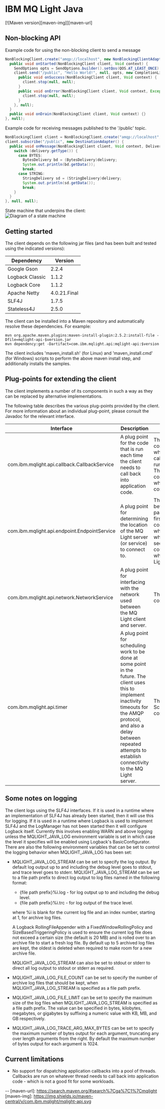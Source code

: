 # IBM MQ Light Java

[![Maven version][maven-img]][maven-url]

## Non-blocking API

Example code for using the non-blocking client to send a message

```java
NonBlockingClient.create("amqp://localhost", new NonBlockingClientAdapter() {
  public void onStarted(NonBlockingClient client, Void context) {
    SendOptions opts = SendOptions.builder().setQos(QOS.AT_LEAST_ONCE).build();
    client.send("/public", "Hello World!", null, opts, new CompletionListener<Void>() {
      public void onSuccess(NonBlockingClient client, Void context) {
        client.stop(null, null);
      }
      public void onError(NonBlockingClient client, Void context, Exception exception) {
        client.stop(null, null);
      }
    }, null);
  }
  public void onDrain(NonBlockingClient client, Void context) {}
}, null);
```

Example code for receiving messages published to the '/public' topic.

```java
NonBlockingClient client = NonBlockingClient.create("amqp://localhost", null, null);
client.subscribe("/public", new DestinationAdapter() {
  public void onMessage(NonBlockingClient client, Void context, Delivery delivery) {
    switch (delivery.getType()) {
      case BYTES:
        BytesDelivery bd = (BytesDelivery)delivery;
        System.out.println(bd.getData());
        break;
      case STRING:
        StringDelivery sd = (StringDelivery)delivery;
        System.out.println(sd.getData());
        break;
    }
  }
}, null, null);
```

State machine that underpins the client:  
![Diagram of a state machine](mqlight/src/main/java/com/ibm/mqlight/api/doc-files/sm.gif)

## Getting started

The client depends on the following jar files (and has been built and tested
using the indicated versions):

Dependency      | Version  
--------------- | -------------
Google Gson     | 2.2.4
Logback Classic | 1.1.2
Logback Core    | 1.1.2
Apache Netty    | 4.0.21.Final
SLF4J           | 1.7.5
Stateless4J     | 2.5.0

The client can be installed into a Maven repository and automatically resolve these dependencies. For example:
    
```
mvn org.apache.maven.plugins:maven-install-plugin:2.5.2:install-file -Dfile=mqlight-api-$version.jar
mvn dependency:get -Dartifact=com.ibm.mqlight.api:mqlight-api:$version
```

The client includes 'maven_install.sh' (for Linux) and 'maven_install.cmd' (for Windows) scripts to perform the
above maven install step, and additionally installs the samples.

## Plug-points for extending the client

The client implements a number of its components in such a way as they can be
replaced by alternative implementations.

The following table describes the various plug-points provided by the client.
For more information about an individual plug-point, please consult the
Javadoc for the relevant interface.

Interface                                    | Description                                                                                                                                                                                                                                        | Supplied implementations
-------------------------------------------- | -------------------------------------------------------------------------------------------------------------------------------------------------------------------------------------------------------------------------------------------------- | ------------------------------------------------------------------------------------------------------------------------------------------------------------------------------------------------------------------------------------------------------------------------------------------------------------------------------------------------------------------------------------------------------------------------------------------------------------------------------------------------------------------------------------------------------------------------------------
com.ibm.mqlight.api.callback.CallbackService | A plug point for the code that is run each time the client needs to call back into application code.                                                                                                                                               | The client supplies two implementations. The first is: com.ibm.mqlight.api.callback.impl.SameThreadCallbackService, which calls back into application code using whatever thread calls in to the plug-point. This introduces minimal overhead on running callbacks - but is not suitable for callbacks that block. The second implementation is: com.ibm.mqlight.api.callback.impl.ThreadPoolCallbackService which schedules callbacks into a threadpool. The default is com.ibm.mqlight.api.callback.impl.ThreadPoolCallbackService.
com.ibm.mqlight.api.endpoint.EndpointService | A plug point for determining the location of the MQ Light server (or service) to connect to.                                                                                                                                                       | The client supplies two implementations, which can be chosen between depending on the value of the `service` parameter passed into the `create` method used to create the client. The first implementation is: com.ibm.mqlight.api.impl.endpoint.SingleEndpointService, which always returns the same endpoint details and is useful when connecting to the stand-alone MQ Light server. The second implementation is: com.ibm.mqlight.api.impl.endpoint.BluemixEndpointService, which (as the name suggests) looks up instances of the MQ Light service in the Bluemix environment.
com.ibm.mqlight.api.network.NetworkService   | A plug point for interfacing with the network used between the MQ Light client and server.                                                                                                                                                         | The client supplies an Apache Netty-based implementation: com.ibm.mqlight.api.impl.network.NettyNetworkService
com.ibm.mqlight.api.timer                    | A plug point for scheduling work to be done at some point in the future. The client uses this to implement inactivity timeouts for the AMQP protocol, and also a delay between repeated attempts to establish connectivity to the MQ Light server. | The client supplies an implementation based on ScheduledThreadPoolExecutor: com.ibm.mqlight.api.impl.timer.TimerServiceImpl
  
## Some notes on logging

The client logs using the SLF4J interfaces. If it is used in a runtime where
an implementation of SLF4J has already been started, then it will use this for
logging. If it is used in a runtime where Logback is used to implement SLF4J
and the LogManager has not been started then it will configure Logback itself.
Currently this involves enabling WARN and above logging unless the
MQLIGHT_JAVA_LOG environment variable is set in which case the level it
specifies will be enabled using Logback's BasicConfigurator. There are also
the following environment variables that can be set to control the logging
behavior when MQLIGHT_JAVA_LOG has been set:

* MQLIGHT_JAVA_LOG_STREAM can be set to specify the log output. By default log
  output up to and including the debug level goes to stdout, and trace level
  goes to stderr. MQLIGHT_JAVA_LOG_STREAM can be set to a file path prefix to
  direct log output to log files named in the following format:
   - {file path prefix}%i.log - for log output up to and including the debug level.
   - {file path prefix}%i.trc - for log output of the trace level.
   
  where %i is blank for the current log file and an index number, starting at
  1, for archive log files.

  A Logback RollingFileAppender with a FixedWindowRollingPolicy and
  SizeBasedTriggeringPolicy is used to ensure the current log file does not
  exceed a certain size (the default is 20 MB) and is rolled over to an archive
  file to start a fresh log file. By default up to 5 archived log files are
  kept, the oldest is deleted when required to make room for a new archive file.
  
  MQLIGHT_JAVA_LOG_STREAM can also be set to stdout or stderr to direct all log
  output to stdout or stderr as required.

* MQLIGHT_JAVA_LOG_FILE_COUNT can be set to specify the number of archive log
  files that should be kept, when MQLIGHT_JAVA_LOG_STREAM is specified as a file
  path prefix.

* MQLIGHT_JAVA_LOG_FILE_LIMIT can be set to specify the maximum size of the log
  files when MQLIGHT_JAVA_LOG_STREAM is specified as a file path prefix. The
  value can be specified in bytes, kilobytes, megabytes, or gigabytes by
  suffixing a numeric value with KB, MB, and GB respectively.

* MQLIGHT_JAVA_LOG_TRACE_ARG_MAX_BYTES can be set to specify the maximum number
  of bytes output for each argument, truncating any over length arguments from
  the right.  By default the maximum number of bytes output for each argument
  is 1024.
  
## Current limitations

* No support for dispatching application callbacks into a pool of threads.
  Callbacks are run on whatever thread needs to call back into application
  code - which is not a good fit for some workloads.

-- 
[maven-url]: https://search.maven.org/#search%7Cga%7C1%7Cmqlight
[maven-img]: https://img.shields.io/maven-central/v/com.ibm.mqlight/mqlight-api.svg

